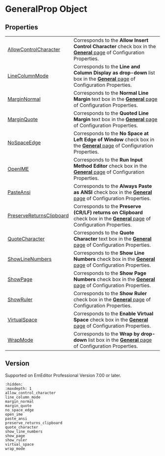 # GeneralProp Object

## Properties

|     |     |
| --- | --- |
| [AllowControlCharacter](allow_control_character) | Corresponds to the **Allow Insert Control Character** check box in the [**General** page](../../dlg/properties/general/index) of Configuration Properties. |
| [LineColumnMode](line_column_mode) | Corresponds to the **Line and Column Display as drop-down** list box in the [**General** page](../../dlg/properties/general/index) of Configuration Properties. |
| [MarginNormal](margin_normal) | Corresponds to the **Normal Line Margin** text box in the [**General** page](../../dlg/properties/general/index) of Configuration Properties. |
| [MarginQuote](margin_quote) | Corresponds to the **Quoted Line Margin** text box in the [**General** page](../../dlg/properties/general/index) of Configuration Properties. |
| [NoSpaceEdge](no_space_edge) | Corresponds to the **No Space at Left Edge of Window** check box in the [**General** page](../../dlg/properties/general/index) of Configuration Properties. |
| [OpenIME](open_ime) | Corresponds to the **Run Input Method Editor** check box in the [**General** page](../../dlg/properties/general/index) of Configuration Properties. |
| [PasteAnsi](paste_ansi) | Corresponds to the **Always Paste as ANSI** check box in the [**General** page](../../dlg/properties/general/index) of Configuration Properties. |
| [PreserveReturnsClipboard](preserve_returns_clipboard) | Corresponds to the **Preserve (CR/LF) returns on Clipboard** check box in the [**General** page](../../dlg/properties/general/index) of Configuration Properties. |
| [QuoteCharacter](quote_character) | Corresponds to the **Quote Character** text box in the [**General** page](../../dlg/properties/general/index) of Configuration Properties. |
| [ShowLineNumbers](show_line_numbers) | Corresponds to the **Show Line Numbers** check box in the [**General** page](../../dlg/properties/general/index) of Configuration Properties. |
| [ShowPage](show_page) | Corresponds to the **Show Page Numbers** check box in the [**General** page](../../dlg/properties/general/index) of Configuration Properties. |
| [ShowRuler](show_ruler) | Corresponds to the **Show Ruler** check box in the [**General** page](../../dlg/properties/general/index) of Configuration Properties. |
| [VirtualSpace](virtual_space) | Corresponds to the **Enable Virtual Space** check box in the [**General** page](../../dlg/properties/general/index) of Configuration Properties. |
| [WrapMode](wrap_mode) | Corresponds to the **Wrap by drop-down** list box in the [**General** page](../../dlg/properties/general/index) of Configuration Properties. |

## Version

Supported on EmEditor Professional Version 7.00 or later.


```{toctree}
:hidden:
:maxdepth: 1
allow_control_character
line_column_mode
margin_normal
margin_quote
no_space_edge
open_ime
paste_ansi
preserve_returns_clipboard
quote_character
show_line_numbers
show_page
show_ruler
virtual_space
wrap_mode
```

